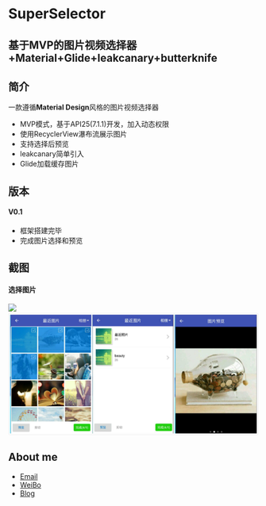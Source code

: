 # SuperSelector
## 基于MVP的图片视频选择器+Material+Glide+leakcanary+butterknife

## **简介**
一款遵循**Material Design**风格的图片视频选择器
- MVP模式，基于API25(7.1.1)开发，加入动态权限
- 使用RecyclerView瀑布流展示图片
- 支持选择后预览
- leakcanary简单引入
- Glide加载缓存图片

## **版本**
#### V0.1
- 框架搭建完毕
- 完成图片选择和预览 

## **截图**
#### 选择图片
![](./ImageSelect.gif) ![](./ImageSelect.jpg)

## **About me**
* [Email](LYYX@outlook.com)
* [WeiBo](http://weibo.com/liuyang6)
* [Blog](http://blog.csdn.net/ly502541243)
